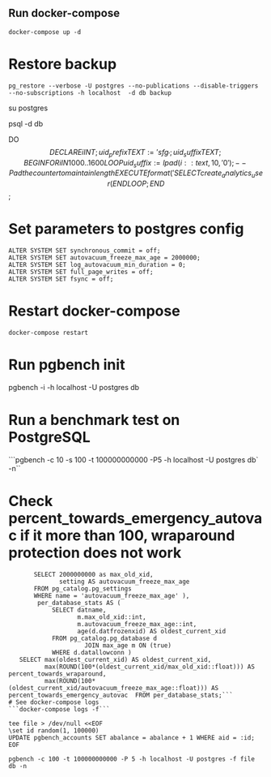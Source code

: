 ## Run docker-compose
```
docker-compose up -d

```
# Restore backup
```
pg_restore --verbose -U postgres --no-publications --disable-triggers --no-subscriptions -h localhost  -d db backup

```

su postgres 

psql -d db


 

DO $$
DECLARE
    i INT;
    uid_prefix TEXT := 'sfg_';
    uid_suffix TEXT;
BEGIN
    FOR i IN 1000..1600 LOOP
        uid_suffix := lpad(i::text, 10, '0');  -- Pad the counter to maintain length
        EXECUTE format('SELECT create_analytics_user(%L)', uid_prefix || uid_suffix);
    END LOOP;
END $$;

# Set parameters to postgres config
```
ALTER SYSTEM SET synchronous_commit = off;
ALTER SYSTEM SET autovacuum_freeze_max_age = 2000000;
ALTER SYSTEM SET log_autovacuum_min_duration = 0;
ALTER SYSTEM SET full_page_writes = off;
ALTER SYSTEM SET fsync = off;
```
# Restart docker-compose
```docker-compose restart```
# Run pgbench init
pgbench -i -h localhost -U postgres db
# Run a benchmark test on PostgreSQL
```pgbench -c 10 -s 100 -t 100000000000 -P5 -h localhost -U postgres db` -n``
# Check percent_towards_emergency_autovac if it more than 100, wraparound protection does not work
```WITH max_age AS (
       SELECT 2000000000 as max_old_xid,
              setting AS autovacuum_freeze_max_age
       FROM pg_catalog.pg_settings
       WHERE name = 'autovacuum_freeze_max_age' ),
        per_database_stats AS (
            SELECT datname,
                   m.max_old_xid::int,
                   m.autovacuum_freeze_max_age::int,
                   age(d.datfrozenxid) AS oldest_current_xid
            FROM pg_catalog.pg_database d
                     JOIN max_age m ON (true)
            WHERE d.datallowconn )
   SELECT max(oldest_current_xid) AS oldest_current_xid,
          max(ROUND(100*(oldest_current_xid/max_old_xid::float))) AS percent_towards_wraparound,
          max(ROUND(100*(oldest_current_xid/autovacuum_freeze_max_age::float))) AS percent_towards_emergency_autovac  FROM per_database_stats;```
# See docker-compose logs
```docker-compose logs -f```

tee file > /dev/null <<EOF
\set id random(1, 100000)
UPDATE pgbench_accounts SET abalance = abalance + 1 WHERE aid = :id;
EOF

pgbench -c 100 -t 100000000000 -P 5 -h localhost -U postgres -f file db -n
